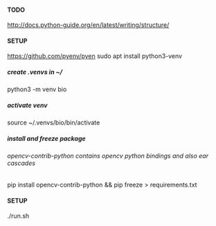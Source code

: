 #### TODO
http://docs.python-guide.org/en/latest/writing/structure/


#### SETUP

https://github.com/pyenv/pyen
sudo apt install python3-venv

##### create .venvs in ~/ 
 
python3 -m venv bio

##### activate venv
source ~/.venvs/bio/bin/activate

##### install and freeze package
###### opencv-contrib-python contains opencv python bindings and also ear cascades
pip install opencv-contrib-python && pip freeze > requirements.txt

#### SETUP
./run.sh








